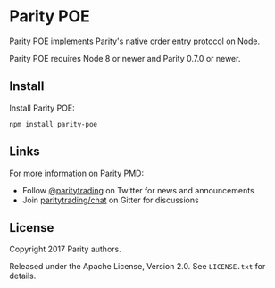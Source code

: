 # Parity POE

Parity POE implements [Parity][]'s native order entry protocol on Node.

  [Parity]: https://github.com/paritytrading/parity

Parity POE requires Node 8 or newer and Parity 0.7.0 or newer.

## Install

Install Parity POE:

```
npm install parity-poe
```

## Links

For more information on Parity PMD:

- Follow [@paritytrading](https://twitter.com/paritytrading) on Twitter for
  news and announcements
- Join [paritytrading/chat](https://gitter.im/paritytrading/chat) on Gitter
  for discussions

## License

Copyright 2017 Parity authors.

Released under the Apache License, Version 2.0. See `LICENSE.txt` for details.
